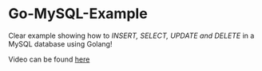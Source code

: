 # Go-MySQL-Example
Clear example showing how to *INSERT, SELECT, UPDATE and DELETE* in a MySQL database using Golang!

Video can be found [here](https://www.youtube.com/watch?v=Y49cO0IX45g&feature=youtu.be) 
